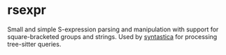 # rsexpr

Small and simple S-expression parsing and manipulation with support for
square-bracketed groups and strings. Used by
[syntastica](https://crates.io/crates/syntastica) for processing tree-sitter
queries.
